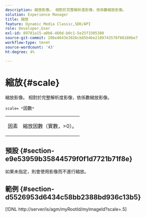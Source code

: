 ```yaml
---
description: 縮放影像。 相對於完整解析度影像，依係數縮放影像。
solution: Experience Manager
title: 縮放
feature: Dynamic Media Classic,SDK/API
role: Developer,User
exl-id: 89701a15-a0b6-460d-b0c1-5e25f3305380
source-git-commit: 206e4643e3926cb85b4be2189743578f88180be7
workflow-type: tm+mt
source-wordcount: '43'
ht-degree: 4%

---
```


# 縮放{#scale}

縮放影像。 相對於完整解析度影像，依係數縮放影像。

`scale= *`因數`*`

<table id="simpletable_AC0974B79E064BA99C1F76461BDE808A"> 
 <tr class="strow"> 
  <td class="stentry"> <p><span class="codeph"> <span class="varname">因素</span></span> </p> </td> 
  <td class="stentry"> <p>縮放因數（實數，&gt;0）。 </p></td> 
 </tr> 
</table>

## 預設 {#section-e9e53959b35844579f0f1d7721b71f8e}

如果未指定，則會使用影像而不進行縮放。

## 範例 {#section-d5526953d6434c58bb2388bd936c13b5}

[!DNL http://server/is/agm/myRootId/myImageId?scale=.5]
